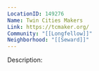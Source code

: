 ```yaml
---
LocationID: 149276
Name: Twin Cities Makers
Link: https://tcmaker.org/
Community: "[[Longfellow]]"
Neighborhood: "[[Seward]]"
---
```


Description:
